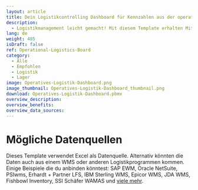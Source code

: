 ```yaml
---
layout: article
title: Dein Logistikcontrolling Dashboard für Kennzahlen aus der operativen Lagerlogistik
description: 
  - Logistikmanagement leicht gemacht! Mit diesem Template erhalten Mitarbeiter eine schnelle Übersicht über den aktuellen Stand einzelner Aufträge in der Warenausgangszone. Lagerkennzahlen wie der aktuelle Status für das Manuelle, Kleinteile- und Hochregallager werden leicht verständlich und übersichtlich angezeigt. Auch ausstehende Posten des einzelnen Auftrages werden aufgelistet. Zusätzlich können noch ausstehende und bereits behobene Fehler angezeigt werden um so Prozesse ganz leicht zu optimieren und langfristig Logistikkosten zu senken. Jetzt herunterladen!
lang: de
weight: 485
isDraft: false
ref: Operational-Logistics-Board
category:
  - Alle
  - Empfohlen
  - Logistik
  - Lager
image: Operatives-Logistik-Dashboard.png
image_thumbnail: Operatives-Logistik-Dashboard_thumbnail.png
download: Operatives-Logistik-Dashboard.pbmx
overview_description:
overview_benefits:
overview_data_sources:
---
```

# Mögliche Datenquellen
Dieses Template verwendet Excel als Datenquelle. Alternativ könnten die Daten auch aus einem WMS oder anderen Logistikprogrammen kommen. Einige Beispiele die du anbinden könntest: SAP EWM, Oracle NetSuite, PSIwms, Erhardt + Partner LFS, IBM Sterling WMS, Epicor WMS, JDA WMS, Fishbowl Inventory, SSI Schäfer WAMAS und [viele mehr](https://peakboard.com/schnittstellen/).

